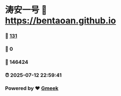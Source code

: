 # 涛安一号 :link: https://bentaoan.github.io 
### :page_facing_up: [131](https://bentaoan.github.io/tag.html) 
### :speech_balloon: 0 
### :hibiscus: 146424 
### :alarm_clock: 2025-07-12 22:59:41 
### Powered by :heart: [Gmeek](https://github.com/Meekdai/Gmeek)
